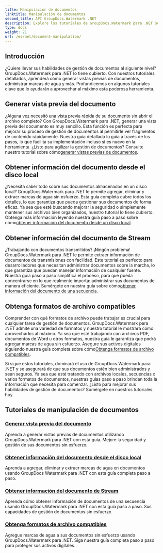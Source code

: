 ```yaml
---
title: Manipulación de documentos
linktitle: Manipulación de documentos
second_title: API GroupDocs.Watermark .NET
description: Explore los tutoriales de GroupDocs.Watermark para .NET sobre cómo generar vistas previas de documentos y administrar marcas de agua. Mejore la seguridad y la gestión de los documentos.
type: docs
weight: 21
url: /es/net/document-manipulation/
---
```

## Introducción

¿Quiere llevar sus habilidades de gestión de documentos al siguiente nivel? GroupDocs.Watermark para .NET lo tiene cubierto. Con nuestros tutoriales detallados, aprenderá cómo generar vistas previas de documentos, administrar marcas de agua y más. Profundicemos en algunos tutoriales clave que lo ayudarán a aprovechar al máximo esta poderosa herramienta.


## Generar vista previa del documento
 ¿Alguna vez necesitó una vista previa rápida de su documento sin abrir el archivo completo? Con GroupDocs.Watermark para .NET, generar una vista previa del documento es muy sencillo. Esta función es perfecta para mejorar su proceso de gestión de documentos al permitirle ver fragmentos de contenido rápidamente. Nuestra guía detallada lo guía a través de los pasos, lo que facilita su implementación incluso si es nuevo en la herramienta. ¿Listo para agilizar la gestión de documentos? Consulte nuestro tutorial sobre cómo[generar vistas previas de documentos](./generate-document-preview/).

## Obtener información del documento desde el disco local
¿Necesita saber todo sobre sus documentos almacenados en un disco local? GroupDocs.Watermark para .NET le permite agregar, eliminar y extraer marcas de agua sin esfuerzo. Esta guía completa cubre todos los detalles, lo que garantiza que pueda gestionar sus documentos de forma eficaz. Ya sea que esté buscando mejorar la seguridad o simplemente mantener sus archivos bien organizados, nuestro tutorial lo tiene cubierto. Obtenga más información leyendo nuestra guía paso a paso sobre cómo[obtener información del documento desde un disco local](./get-document-info-local-disk/).

## Obtener información del documento de Stream
 ¿Trabajando con documentos transmitidos? ¡Ningún problema! GroupDocs.Watermark para .NET le permite extraer información de documentos de transmisiones con facilidad. Este tutorial es perfecto para desarrolladores que necesitan administrar documentos sobre la marcha, lo que garantiza que puedan manejar información de cualquier fuente. Nuestra guía paso a paso simplifica el proceso, para que pueda concentrarse en lo que realmente importa: administrar sus documentos de manera eficiente. Sumérgete en nuestra guía sobre cómo[obtener información del documento de una secuencia](./get-document-info-stream/).

## Obtenga formatos de archivo compatibles
 Comprender con qué formatos de archivo puede trabajar es crucial para cualquier tarea de gestión de documentos. GroupDocs.Watermark para .NET admite una variedad de formatos y nuestro tutorial le mostrará cómo aprovecharlos al máximo. Ya sea que esté trabajando con archivos PDF, documentos de Word u otros formatos, nuestra guía le garantiza que podrá agregar marcas de agua sin esfuerzo. Asegure sus activos digitales siguiendo nuestra guía completa sobre cómo[Obtenga formatos de archivo compatibles](./get-supported-file-formats/).

Si sigue estos tutoriales, dominará el uso de GroupDocs.Watermark para .NET y se asegurará de que sus documentos estén bien administrados y sean seguros. Ya sea que esté tratando con archivos locales, secuencias o varios formatos de documentos, nuestras guías paso a paso brindan toda la información que necesita para comenzar. ¿Listo para mejorar sus habilidades de gestión de documentos? Sumérgete en nuestros tutoriales hoy.
## Tutoriales de manipulación de documentos
### [Generar vista previa del documento](./generate-document-preview/)
Aprenda a generar vistas previas de documentos utilizando GroupDocs.Watermark para .NET con esta guía. Mejore la seguridad y gestión de sus documentos sin esfuerzo.
### [Obtener información del documento desde el disco local](./get-document-info-local-disk/)
Aprenda a agregar, eliminar y extraer marcas de agua en documentos usando GroupDocs Watermark para .NET con esta guía completa paso a paso.
### [Obtener información del documento de Stream](./get-document-info-stream/)
Aprenda cómo obtener información de documentos de una secuencia usando GroupDocs.Watermark para .NET con esta guía paso a paso. Sus capacidades de gestión de documentos sin esfuerzo.
### [Obtenga formatos de archivo compatibles](./get-supported-file-formats/)
Agregue marcas de agua a sus documentos sin esfuerzo usando GroupDocs.Watermark para .NET. Siga nuestra guía completa paso a paso para proteger sus activos digitales.